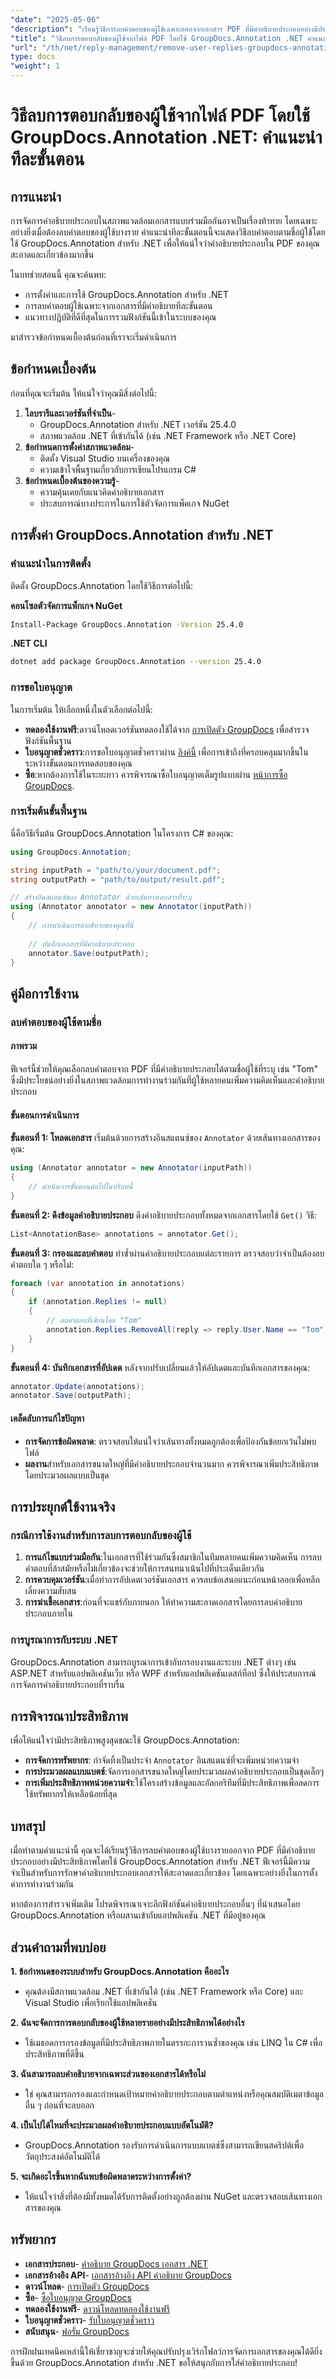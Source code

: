 ```yaml
---
"date": "2025-05-06"
"description": "เรียนรู้วิธีการลบคำตอบของผู้ใช้เฉพาะออกจากเอกสาร PDF ที่มีคำอธิบายประกอบอย่างมีประสิทธิภาพโดยใช้ GroupDocs.Annotation สำหรับ .NET ปรับปรุงการจัดการคำอธิบายประกอบของคุณด้วยคู่มือที่ครอบคลุมนี้"
"title": "วิธีลบการตอบกลับของผู้ใช้จากไฟล์ PDF โดยใช้ GroupDocs.Annotation .NET คำแนะนำทีละขั้นตอน"
"url": "/th/net/reply-management/remove-user-replies-groupdocs-annotation-net/"
type: docs
"weight": 1
---
```


# วิธีลบการตอบกลับของผู้ใช้จากไฟล์ PDF โดยใช้ GroupDocs.Annotation .NET: คำแนะนำทีละขั้นตอน

## การแนะนำ

การจัดการคำอธิบายประกอบในสภาพแวดล้อมเอกสารแบบร่วมมือกันอาจเป็นเรื่องท้าทาย โดยเฉพาะอย่างยิ่งเมื่อต้องลบคำตอบของผู้ใช้บางราย คำแนะนำทีละขั้นตอนนี้จะแสดงวิธีลบคำตอบตามชื่อผู้ใช้โดยใช้ GroupDocs.Annotation สำหรับ .NET เพื่อให้แน่ใจว่าคำอธิบายประกอบใน PDF ของคุณสะอาดและเกี่ยวข้องมากขึ้น

ในบทช่วยสอนนี้ คุณจะค้นพบ:
- การตั้งค่าและการใช้ GroupDocs.Annotation สำหรับ .NET
- การลบคำตอบผู้ใช้เฉพาะจากเอกสารที่มีคำอธิบายทีละขั้นตอน
- แนวทางปฏิบัติที่ดีที่สุดในการรวมฟังก์ชันนี้เข้าในระบบของคุณ

มาสำรวจข้อกำหนดเบื้องต้นก่อนที่เราจะเริ่มดำเนินการ

## ข้อกำหนดเบื้องต้น

ก่อนที่คุณจะเริ่มต้น ให้แน่ใจว่าคุณมีสิ่งต่อไปนี้:
1. **ไลบรารีและเวอร์ชันที่จำเป็น**-
   - GroupDocs.Annotation สำหรับ .NET เวอร์ชัน 25.4.0
   - สภาพแวดล้อม .NET ที่เข้ากันได้ (เช่น .NET Framework หรือ .NET Core)
2. **ข้อกำหนดการตั้งค่าสภาพแวดล้อม**-
   - ติดตั้ง Visual Studio บนเครื่องของคุณ
   - ความเข้าใจพื้นฐานเกี่ยวกับการเขียนโปรแกรม C#
3. **ข้อกำหนดเบื้องต้นของความรู้**-
   - ความคุ้นเคยกับแนวคิดคำอธิบายเอกสาร
   - ประสบการณ์บางประการในการใช้ตัวจัดการแพ็คเกจ NuGet

## การตั้งค่า GroupDocs.Annotation สำหรับ .NET

### คำแนะนำในการติดตั้ง

ติดตั้ง GroupDocs.Annotation โดยใช้วิธีการต่อไปนี้:

**คอนโซลตัวจัดการแพ็กเกจ NuGet**
```bash
Install-Package GroupDocs.Annotation -Version 25.4.0
```

**\.NET CLI**
```bash
dotnet add package GroupDocs.Annotation --version 25.4.0
```

### การขอใบอนุญาต

ในการเริ่มต้น ให้เลือกหนึ่งในตัวเลือกต่อไปนี้:
- **ทดลองใช้งานฟรี**:ดาวน์โหลดเวอร์ชันทดลองใช้ได้จาก [การเปิดตัว GroupDocs](https://releases.groupdocs.com/annotation/net/) เพื่อสำรวจฟังก์ชันพื้นฐาน
- **ใบอนุญาตชั่วคราว**:การขอใบอนุญาตชั่วคราวผ่าน [ลิงค์นี้](https://purchase.groupdocs.com/temporary-license/) เพื่อการเข้าถึงที่ครอบคลุมมากขึ้นในระหว่างขั้นตอนการทดสอบของคุณ
- **ซื้อ**:หากต้องการใช้ในระยะยาว ควรพิจารณาซื้อใบอนุญาตเต็มรูปแบบผ่าน [หน้าการซื้อ GroupDocs](https://purchase-groupdocs.com/buy).

### การเริ่มต้นขั้นพื้นฐาน

นี่คือวิธีเริ่มต้น GroupDocs.Annotation ในโครงการ C# ของคุณ:

```csharp
using GroupDocs.Annotation;

string inputPath = "path/to/your/document.pdf";
string outputPath = "path/to/output/result.pdf";

// สร้างอินสแตนซ์ของ Annotator ด้วยเส้นทางเอกสารที่ระบุ
using (Annotator annotator = new Annotator(inputPath))
{
    // การดำเนินการคำอธิบายของคุณที่นี่
    
    // บันทึกเอกสารที่มีคำอธิบายประกอบ
    annotator.Save(outputPath);
}
```

## คู่มือการใช้งาน

### ลบคำตอบของผู้ใช้ตามชื่อ

#### ภาพรวม

ฟีเจอร์นี้ช่วยให้คุณเลือกลบคำตอบจาก PDF ที่มีคำอธิบายประกอบได้ตามชื่อผู้ใช้ที่ระบุ เช่น "Tom" ซึ่งมีประโยชน์อย่างยิ่งในสภาพแวดล้อมการทำงานร่วมกันที่ผู้ใช้หลายคนเพิ่มความคิดเห็นและคำอธิบายประกอบ

#### ขั้นตอนการดำเนินการ

**ขั้นตอนที่ 1: โหลดเอกสาร**
เริ่มต้นด้วยการสร้างอินสแตนซ์ของ `Annotator` ด้วยเส้นทางเอกสารของคุณ:

```csharp
using (Annotator annotator = new Annotator(inputPath))
{
    // ดำเนินการขั้นตอนต่อไปในบริบทนี้
}
```

**ขั้นตอนที่ 2: ดึงข้อมูลคำอธิบายประกอบ**
ดึงคำอธิบายประกอบทั้งหมดจากเอกสารโดยใช้ `Get()` วิธี:

```csharp
List<AnnotationBase> annotations = annotator.Get();
```

**ขั้นตอนที่ 3: กรองและลบคำตอบ**
ทำซ้ำผ่านคำอธิบายประกอบแต่ละรายการ ตรวจสอบว่าจำเป็นต้องลบคำตอบใด ๆ หรือไม่:

```csharp
foreach (var annotation in annotations)
{
    if (annotation.Replies != null)
    {
        // ลบคำตอบที่เขียนโดย "Tom"
        annotation.Replies.RemoveAll(reply => reply.User.Name == "Tom");
    }
}
```

**ขั้นตอนที่ 4: บันทึกเอกสารที่อัปเดต**
หลังจากปรับเปลี่ยนแล้วให้อัปเดตและบันทึกเอกสารของคุณ:

```csharp
annotator.Update(annotations);
annotator.Save(outputPath);
```

#### เคล็ดลับการแก้ไขปัญหา
- **การจัดการข้อผิดพลาด**: ตรวจสอบให้แน่ใจว่าเส้นทางทั้งหมดถูกต้องเพื่อป้องกันข้อยกเว้นไม่พบไฟล์
- **ผลงาน**สำหรับเอกสารขนาดใหญ่ที่มีคำอธิบายประกอบจำนวนมาก ควรพิจารณาเพิ่มประสิทธิภาพโดยประมวลผลแบบเป็นชุด

## การประยุกต์ใช้งานจริง

### กรณีการใช้งานสำหรับการลบการตอบกลับของผู้ใช้
1. **การแก้ไขแบบร่วมมือกัน**:ในเอกสารที่ใช้ร่วมกันซึ่งสมาชิกในทีมหลายคนเพิ่มความคิดเห็น การลบคำตอบที่ล้าสมัยหรือไม่เกี่ยวข้องจะช่วยให้การสนทนาเน้นไปที่ประเด็นเดียวกัน
2. **การควบคุมเวอร์ชัน**:เมื่อทำการอัปเดตเวอร์ชันเอกสาร ควรลบข้อเสนอแนะก่อนหน้าออกเพื่อหลีกเลี่ยงความสับสน
3. **การฆ่าเชื้อเอกสาร**:ก่อนที่จะแชร์กับภายนอก ให้ทำความสะอาดเอกสารโดยการลบคำอธิบายประกอบภายใน

### การบูรณาการกับระบบ .NET
GroupDocs.Annotation สามารถบูรณาการเข้ากับกรอบงานและระบบ .NET ต่างๆ เช่น ASP.NET สำหรับแอปพลิเคชันเว็บ หรือ WPF สำหรับแอปพลิเคชันเดสก์ท็อป ซึ่งให้ประสบการณ์การจัดการคำอธิบายประกอบที่ราบรื่น

## การพิจารณาประสิทธิภาพ
เพื่อให้แน่ใจว่ามีประสิทธิภาพสูงสุดขณะใช้ GroupDocs.Annotation:
- **การจัดการทรัพยากร**: กำจัดทิ้งเป็นประจำ `Annotator` อินสแตนซ์ที่จะเพิ่มหน่วยความจำ
- **การประมวลผลแบบแบตช์**:จัดการเอกสารขนาดใหญ่โดยประมวลผลคำอธิบายประกอบเป็นชุดเล็กๆ
- **การเพิ่มประสิทธิภาพหน่วยความจำ**:ใช้โครงสร้างข้อมูลและอัลกอริทึมที่มีประสิทธิภาพเพื่อลดการใช้ทรัพยากรให้เหลือน้อยที่สุด

## บทสรุป

เมื่อทำตามคำแนะนำนี้ คุณจะได้เรียนรู้วิธีการลบคำตอบของผู้ใช้บางรายออกจาก PDF ที่มีคำอธิบายประกอบอย่างมีประสิทธิภาพโดยใช้ GroupDocs.Annotation สำหรับ .NET ฟีเจอร์นี้มีความจำเป็นสำหรับการรักษาคำอธิบายประกอบเอกสารให้สะอาดและเกี่ยวข้อง โดยเฉพาะอย่างยิ่งในการตั้งค่าการทำงานร่วมกัน

หากต้องการสำรวจเพิ่มเติม โปรดพิจารณาเจาะลึกฟังก์ชันคำอธิบายประกอบอื่นๆ ที่นำเสนอโดย GroupDocs.Annotation หรือผสานเข้ากับแอปพลิเคชัน .NET ที่มีอยู่ของคุณ

## ส่วนคำถามที่พบบ่อย

**1. ข้อกำหนดของระบบสำหรับ GroupDocs.Annotation คืออะไร**
   - คุณต้องมีสภาพแวดล้อม .NET ที่เข้ากันได้ (เช่น .NET Framework หรือ Core) และ Visual Studio เพื่อเรียกใช้แอปพลิเคชัน

**2. ฉันจะจัดการการตอบกลับของผู้ใช้หลายรายอย่างมีประสิทธิภาพได้อย่างไร**
   - ใช้เมธอดการกรองข้อมูลที่มีประสิทธิภาพภายในตรรกะการวนซ้ำของคุณ เช่น LINQ ใน C# เพื่อประสิทธิภาพที่ดีขึ้น

**3. ฉันสามารถลบคำอธิบายจากเฉพาะส่วนของเอกสารได้หรือไม่**
   - ใช่ คุณสามารถกรองและกำหนดเป้าหมายคำอธิบายประกอบตามตำแหน่งหรือคุณสมบัติเมตาข้อมูลอื่น ๆ ก่อนที่จะลบออก

**4. เป็นไปได้ไหมที่จะประมวลผลคำอธิบายประกอบแบบอัตโนมัติ?**
   - GroupDocs.Annotation รองรับการดำเนินการแบบแบตช์ซึ่งสามารถเขียนสคริปต์เพื่อวัตถุประสงค์อัตโนมัติได้

**5. จะเกิดอะไรขึ้นหากฉันพบข้อผิดพลาดระหว่างการตั้งค่า?**
   - ให้แน่ใจว่าสิ่งที่ต้องมีทั้งหมดได้รับการติดตั้งอย่างถูกต้องผ่าน NuGet และตรวจสอบเส้นทางเอกสารของคุณ

## ทรัพยากร
- **เอกสารประกอบ**- [คำอธิบาย GroupDocs เอกสาร .NET](https://docs.groupdocs.com/annotation/net/)
- **เอกสารอ้างอิง API**- [เอกสารอ้างอิง API คำอธิบาย GroupDocs](https://reference.groupdocs.com/annotation/net/)
- **ดาวน์โหลด**- [การเปิดตัว GroupDocs](https://releases.groupdocs.com/annotation/net/)
- **ซื้อ**- [ซื้อใบอนุญาต GroupDocs](https://purchase.groupdocs.com/buy)
- **ทดลองใช้งานฟรี**- [ดาวน์โหลดทดลองใช้งานฟรี](https://releases.groupdocs.com/annotation/net/)
- **ใบอนุญาตชั่วคราว**- [รับใบอนุญาตชั่วคราว](https://purchase.groupdocs.com/temporary-license/)
- **สนับสนุน**- [ฟอรั่ม GroupDocs](https://forum.groupdocs.com/c/annotation/)

การฝึกฝนเทคนิคเหล่านี้ให้เชี่ยวชาญจะช่วยให้คุณปรับปรุงเวิร์กโฟลว์การจัดการเอกสารของคุณได้ดียิ่งขึ้นด้วย GroupDocs.Annotation สำหรับ .NET ขอให้สนุกกับการใส่คำอธิบายประกอบ!